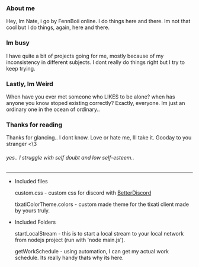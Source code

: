 <!---
- 👋 Hi, I’m @FennBoii
- 👀 I’m interested in ...
- 🌱 I’m currently learning ...
- 💞️ I’m looking to collaborate on ...
- 📫 How to reach me ...

FennBoii/FennBoii is a ✨ special ✨ repository because its `README.md` (this file) appears on your GitHub profile.
You can click the Preview link to take a look at your changes.
--->

<h3>About me</h3>
Hey, Im Nate, i go by FennBoii online. I do things here and there. Im not that cool but I do things, again, here and there.
<!-- V1. Hey, I'm FennBoii but I usually go by Fennec and my real name is 'Nathan'. I'm all over the place but I don't bite so if you want me to do anything for you just ask and I'll try my best to help you! I do a lot of hobby stuff and projects on the side involving unity and nodejs mostly. I'm open to talk about anything and open to meeting new people and talking infront if them, i'll be prepared and presentable. -->
<!-- V0. Hey, I'm FennBoii but I usually go by Fennec and my real name is 'Nathan'. I'm all over the place but I don't bite so if you want me to do anything for you just ask and I'll try my best to help you! I honestly dont have a lot of connections so that makes me some kind of loner without a lover, im also ***Asexual***, Im open to talk about anything though and open to meeting new people and talking infront if them, i wont be scared. -->

<!-- <h2>Im Invested</h2> -->
<!-- V1. I currently am working towards a proper job and some kind if computer science career. I'm not only working towards two ceritfications, i'm interested in different programming languages as well which I do as a hobby; These include python, Javascript(both for webdev and nodejs), and a little more than the basics of C#! I work on unity projects and have a bit of experience with the engine and all of it's workarounds. I also've got the handle of blender recently so I've been messing with it and I think I've got the handle enough to make something awesome! -->
<!-- V0. I currently am working towards a proper job and some kind if computer science future!
I'm not only working towards my ceritfications, i'm interested in different programming languages as my hobby; These include python, Javascript(both for webdev and nodejs), html, css, and a little more than the basics of C#.. I know a few more but i wont add them because im not a even a beginner in them. I love to learn new things and i also have **learning binary** on my bucket list so ill get to that eventually. -->

<h3>Im busy</h3>
I have quite a bit of projects going for me, mostly because of my inconsistency in different subjects. I dont really do things right but I try to keep trying.
<!-- V1. I can be very creative at times and present very interesting ideas, I've got quite a few projects Im currently working on as well, specifically for vrchat. I've also got some other projects that aren't realted to game engines at all and that I just do in my free time but those aren't that important. I've got a ton of ideas, some interesting, some uncanny but I've got quite the endless projects I can work on but I don't have quite have the time I'd like to so maybe I can work for someone who's got a REAL idea for a project and maybe  I can help it become something BIG! -->
<!-- V0. I've got quite a list of ideas i can share if you do reach out about a few different things. You can suggest a topic and ill bring an idea on the table in less than a minute, it'll probably already have been created but if given enough time, ill present to you something inspiring. (top a week)
Im not afraid to ask for help, ill quickly ask got help if my list of processes are unable to fix the problem. Why? Its because if you don't ask fir help, youll waste company time. -->

<h3>Lastly, Im Weird</h3>
When have you ever met someone who LIKES to be alone? when has anyone you know stoped existing correctly? Exactly, everyone. Im just an ordinary one in the ocean of ordinary..
<!-- V1. I do currently have a STRONG position working at pavillions currently but I plan to leave, to start my career journey and find my place. I've got quite a bit of experience in some areas and I plan to utilize them at my fullest! I've got a lot of projects I'd like to work on but anything you need, I'm right there with you.
I don't have a really tight schedule, it's more-so packed with duties but I'm ready to pursue my future at full speed. -->
<!--V0. I do already have a job working in a **deli at a pavillions** but i'm looking to leave and pursue **literally any** position available even if it isn't a paid position just so i can build my knowledge of how these 1s and 0s work. -->


<h3>Thanks for reading</h3>
Thanks for glancing.. I dont know. Love or hate me, Ill take it. Gooday to you stranger <\3
<!-- V1. Thanks for reading this little **about me**, I've got a lot to work on but I'm always learning, always improving. I'd love to work along side you, see what your up to, and help make your dreams become a reality! I hope you have a lovely day, **thank you**. *You can reach me on discord with the tag 'fennboii' I'm overlyfriendy and I don't bite.* -->
<!-- V0. This was a little about me, ive got quite a passion for computer science and everything within it. Im learning everyday willingly and ive probably touched a little bit of every part of the spectrum of the **computer science** field.

<h5>Anyway, Thanks for talking the time to read this and i hope you have a good **morning**.</h5> -->
<br />

<h6>yes.. I struggle with self doubt and low self-esteem..</h6>

<hr />

- Included files

    custom.css - custom css for discord with <a href="https://betterdiscord.app/" target="_blank" rel="noopener noreferrer">BetterDiscord</a>

    tixatiColorTheme.colors - custom made theme for the tixati client made by yours truly.

- Included Folders
    
    startLocalStream - this is to start a local stream to your local network from nodejs project (run with 'node main.js').

    getWorkSchedule - using automation, I can get my actual work schedule. Its really handy thats why its here.
